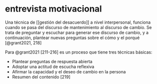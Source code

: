 # entrevista motivacional
Una técnica de [[gestión del desacuerdo]] a nivel interpersonal, funciona cuando se pasa del discurso de mantenimiento al discurso de cambio. Se trata de preguntar y escuchar para generar ese discurso de cambio, y a continuación, plantear nuevas preguntas sobre el cómo y el porqué [@grant2021, 218]

Para @grant2021 [211-216] es un proceso que tiene tres técnicas básicas:

- Plantear preguntas de respuesta abierta
- Adoptar una actitud de escucha reflexiva
- Afirmar la capacidad y el deseo de cambio en la persona
- Resumen del contenido [219]

